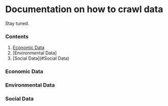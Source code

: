 # Documentation on how to crawl data
Stay tuned. 

### Contents

1. [Economic Data](#Economic-Data)
2. [Environmental Data]
3. [Social Data](#Social Data)


### Economic Data

### Environmental Data 

### Social Data

